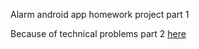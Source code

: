 Alarm android app homework project part 1

Because of technical problems part 2 [here](https://github.com/vapabie/AlarmApp2)
